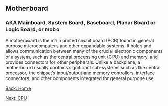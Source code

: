 ## Motherboard
### AKA Mainboard, System Board, Baseboard, Planar Board or Logic Board, or mobo
A motherboard is the main printed circuit board (PCB) found in general 
purpose microcomputers and other expandable systems. It holds and allows communication between many of the crucial electronic components of a system, such as the central processing unit (CPU) and memory, and provides 
connectors for other peripherals. Unlike a backplane, a motherboard usually contains significant sub-systems such as the central processor, the chipset’s input/output and memory controllers, interface connectors, and other 
components integrated for general purpose use.

[Back: Home](README.md)

[Next: CPU](CPU.md)
